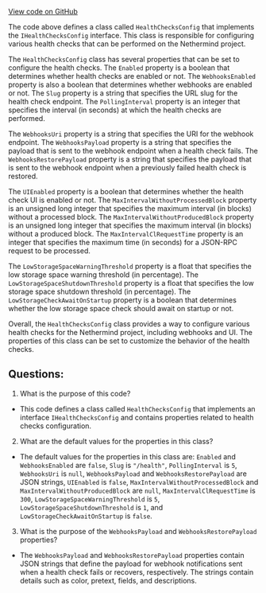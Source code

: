 [View code on GitHub](https://github.com/NethermindEth/nethermind/src/Nethermind/Nethermind.HealthChecks/HealthChecksConfig.cs)

The code above defines a class called `HealthChecksConfig` that implements the `IHealthChecksConfig` interface. This class is responsible for configuring various health checks that can be performed on the Nethermind project. 

The `HealthChecksConfig` class has several properties that can be set to configure the health checks. The `Enabled` property is a boolean that determines whether health checks are enabled or not. The `WebhooksEnabled` property is also a boolean that determines whether webhooks are enabled or not. The `Slug` property is a string that specifies the URL slug for the health check endpoint. The `PollingInterval` property is an integer that specifies the interval (in seconds) at which the health checks are performed.

The `WebhooksUri` property is a string that specifies the URI for the webhook endpoint. The `WebhooksPayload` property is a string that specifies the payload that is sent to the webhook endpoint when a health check fails. The `WebhooksRestorePayload` property is a string that specifies the payload that is sent to the webhook endpoint when a previously failed health check is restored. 

The `UIEnabled` property is a boolean that determines whether the health check UI is enabled or not. The `MaxIntervalWithoutProcessedBlock` property is an unsigned long integer that specifies the maximum interval (in blocks) without a processed block. The `MaxIntervalWithoutProducedBlock` property is an unsigned long integer that specifies the maximum interval (in blocks) without a produced block. The `MaxIntervalClRequestTime` property is an integer that specifies the maximum time (in seconds) for a JSON-RPC request to be processed.

The `LowStorageSpaceWarningThreshold` property is a float that specifies the low storage space warning threshold (in percentage). The `LowStorageSpaceShutdownThreshold` property is a float that specifies the low storage space shutdown threshold (in percentage). The `LowStorageCheckAwaitOnStartup` property is a boolean that determines whether the low storage space check should await on startup or not.

Overall, the `HealthChecksConfig` class provides a way to configure various health checks for the Nethermind project, including webhooks and UI. The properties of this class can be set to customize the behavior of the health checks.
## Questions: 
 1. What is the purpose of this code?
- This code defines a class called `HealthChecksConfig` that implements an interface `IHealthChecksConfig` and contains properties related to health checks configuration.

2. What are the default values for the properties in this class?
- The default values for the properties in this class are: `Enabled` and `WebhooksEnabled` are `false`, `Slug` is `"/health"`, `PollingInterval` is `5`, `WebhooksUri` is `null`, `WebhooksPayload` and `WebhooksRestorePayload` are JSON strings, `UIEnabled` is `false`, `MaxIntervalWithoutProcessedBlock` and `MaxIntervalWithoutProducedBlock` are `null`, `MaxIntervalClRequestTime` is `300`, `LowStorageSpaceWarningThreshold` is `5`, `LowStorageSpaceShutdownThreshold` is `1`, and `LowStorageCheckAwaitOnStartup` is `false`.

3. What is the purpose of the `WebhooksPayload` and `WebhooksRestorePayload` properties?
- The `WebhooksPayload` and `WebhooksRestorePayload` properties contain JSON strings that define the payload for webhook notifications sent when a health check fails or recovers, respectively. The strings contain details such as color, pretext, fields, and descriptions.